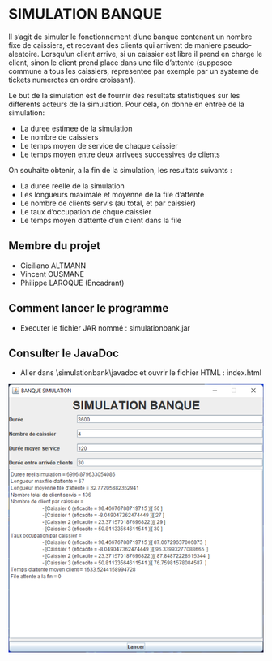 # SIMULATION BANQUE

Il s’agit de simuler le fonctionnement d’une banque contenant un nombre fixe de caissiers, et
recevant des clients qui arrivent de maniere pseudo-aleatoire. Lorsqu’un client arrive, si un caissier est libre il prend en charge le client, sinon le client prend place dans une file d’attente (supposee commune a tous les caissiers, representee par exemple par un systeme de tickets numerotes en ordre croissant).

Le but de la simulation est de fournir des resultats statistiques sur les differents acteurs de la simulation. Pour cela, on donne en entree de la simulation:

- La duree estimee de la simulation
- Le nombre de caissiers
- Le temps moyen de service de chaque caissier
- Le temps moyen entre deux arrivees successives de clients

On souhaite obtenir, a la fin de la simulation, les resultats suivants :

- La duree reelle de la simulation
- Les longueurs maximale et moyenne de la file d’attente
- Le nombre de clients servis (au total, et par caissier)
- Le taux d’occupation de chque caissier
- Le temps moyen d’attente d’un client dans la file

## Membre du projet

- Ciciliano ALTMANN
- Vincent OUSMANE
- Philippe LAROQUE (Encadrant)

## Comment lancer le programme

- Executer le fichier JAR nommé : simulationbank.jar

## Consulter le JavaDoc

- Aller dans \simulationbank\javadoc et ouvrir le fichier HTML : index.html

<img src="./screenshot.png">
